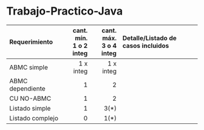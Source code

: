 # Trabajo-Practico-Java


|Requerimiento|cant. mín.<br>1 o 2 integ|cant. máx.<br>3 o 4 integ|Detalle/Listado de casos incluidos|
|:-|-:|-:|:-|
|ABMC simple|1 x integ|1 x integ|
|ABMC dependiente|1|2|
|CU NO-ABMC|1|2|
|Listado simple|1|3(*)|
|Listado complejo|0|1(*)|
